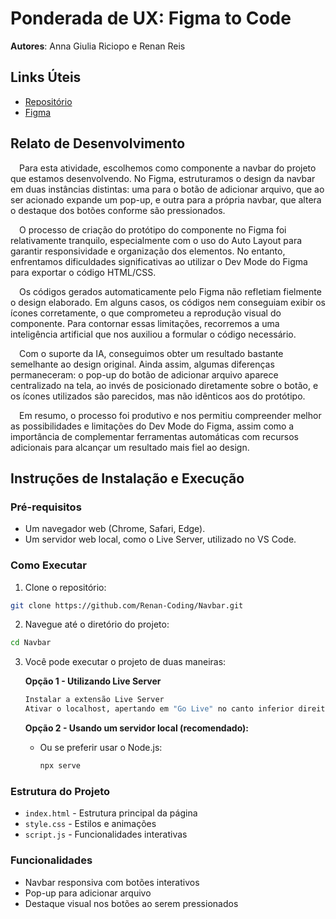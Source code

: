 # Ponderada de UX: Figma to Code

**Autores**: Anna Giulia Riciopo e Renan Reis

## Links Úteis 

- [Repositório](https://github.com/Renan-Coding/Navbar)
- [Figma](https://www.figma.com/design/sXBJt234LgdUhqpgudShvI/Figma-to-Code---S4M6?node-id=0-1&t=PN09Mdt2Bi94Ia8D-1)

## Relato de Desenvolvimento

&emsp;Para esta atividade, escolhemos como componente a navbar do projeto que estamos desenvolvendo. No Figma, estruturamos o design da navbar em duas instâncias distintas: uma para o botão de adicionar arquivo, que ao ser acionado expande um pop-up, e outra para a própria navbar, que altera o destaque dos botões conforme são pressionados.

&emsp;O processo de criação do protótipo do componente no Figma foi relativamente tranquilo, especialmente com o uso do Auto Layout para garantir responsividade e organização dos elementos. No entanto, enfrentamos dificuldades significativas ao utilizar o Dev Mode do Figma para exportar o código HTML/CSS.

&emsp;Os códigos gerados automaticamente pelo Figma não refletiam fielmente o design elaborado. Em alguns casos, os códigos nem conseguiam exibir os ícones corretamente, o que comprometeu a reprodução visual do componente. Para contornar essas limitações, recorremos a uma inteligência artificial que nos auxiliou a formular o código necessário.

&emsp;Com o suporte da IA, conseguimos obter um resultado bastante semelhante ao design original. Ainda assim, algumas diferenças permaneceram: o pop-up do botão de adicionar arquivo aparece centralizado na tela, ao invés de posicionado diretamente sobre o botão, e os ícones utilizados são parecidos, mas não idênticos aos do protótipo.

&emsp;Em resumo, o processo foi produtivo e nos permitiu compreender melhor as possibilidades e limitações do Dev Mode do Figma, assim como a importância de complementar ferramentas automáticas com recursos adicionais para alcançar um resultado mais fiel ao design.

## Instruções de Instalação e Execução

### Pré-requisitos
- Um navegador web (Chrome, Safari, Edge).
- Um servidor web local, como o Live Server, utilizado no VS Code.

### Como Executar

1. Clone o repositório:
```bash
git clone https://github.com/Renan-Coding/Navbar.git
```

2. Navegue até o diretório do projeto:
```bash
cd Navbar
```

3. Você pode executar o projeto de duas maneiras:

   **Opção 1 - Utilizando Live Server**
   ```bash
   Instalar a extensão Live Server
   Ativar o localhost, apertando em "Go Live" no canto inferior direito
   ```


   **Opção 2 - Usando um servidor local (recomendado):**
   - Ou se preferir usar o Node.js:
     ```bash
     npx serve
     ```

### Estrutura do Projeto
- `index.html` - Estrutura principal da página
- `style.css` - Estilos e animações
- `script.js` - Funcionalidades interativas

### Funcionalidades
- Navbar responsiva com botões interativos
- Pop-up para adicionar arquivo
- Destaque visual nos botões ao serem pressionados